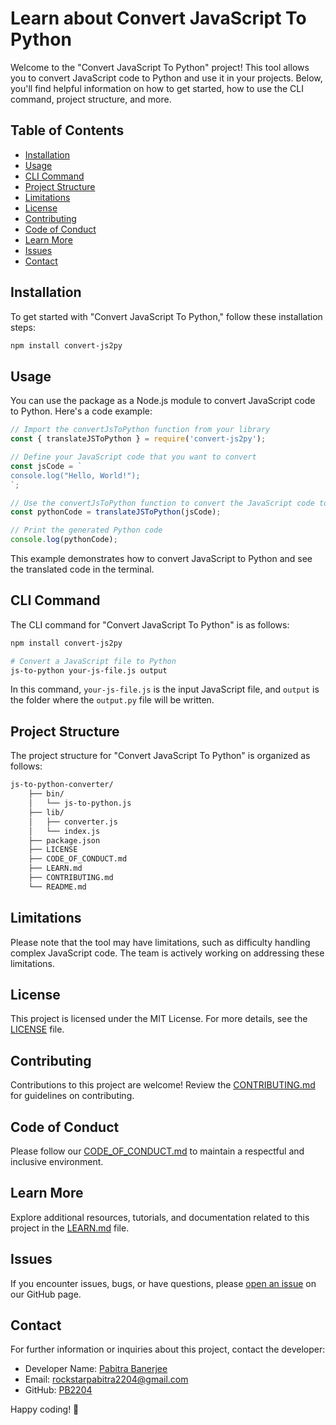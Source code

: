 # Learn about Convert JavaScript To Python

Welcome to the "Convert JavaScript To Python" project! This tool allows you to convert JavaScript code to Python and use it in your projects. Below, you'll find helpful information on how to get started, how to use the CLI command, project structure, and more.

## Table of Contents

- [Installation](#installation)
- [Usage](#usage)
- [CLI Command](#cli-command)
- [Project Structure](#project-structure)
- [Limitations](#limitations)
- [License](#license)
- [Contributing](#contributing)
- [Code of Conduct](#code-of-conduct)
- [Learn More](#learn-more)
- [Issues](#issues)
- [Contact](#contact)

## Installation

To get started with "Convert JavaScript To Python," follow these installation steps:

```bash
npm install convert-js2py
```

## Usage

You can use the package as a Node.js module to convert JavaScript code to Python. Here's a code example:

```javascript
// Import the convertJsToPython function from your library
const { translateJSToPython } = require('convert-js2py');

// Define your JavaScript code that you want to convert
const jsCode = `
console.log("Hello, World!");
`;

// Use the convertJsToPython function to convert the JavaScript code to Python
const pythonCode = translateJSToPython(jsCode);

// Print the generated Python code
console.log(pythonCode);
```

This example demonstrates how to convert JavaScript to Python and see the translated code in the terminal.

## CLI Command

The CLI command for "Convert JavaScript To Python" is as follows:

```bash
npm install convert-js2py

# Convert a JavaScript file to Python
js-to-python your-js-file.js output
```

In this command, `your-js-file.js` is the input JavaScript file, and `output` is the folder where the `output.py` file will be written.

## Project Structure

The project structure for "Convert JavaScript To Python" is organized as follows:

```bash
js-to-python-converter/
    ├── bin/
    │   └── js-to-python.js
    ├── lib/
    │   ├── converter.js
    │   └── index.js
    ├── package.json
    ├── LICENSE
    ├── CODE_OF_CONDUCT.md
    ├── LEARN.md
    ├── CONTRIBUTING.md
    └── README.md
```

## Limitations

Please note that the tool may have limitations, such as difficulty handling complex JavaScript code. The team is actively working on addressing these limitations.

## License

This project is licensed under the MIT License. For more details, see the [LICENSE](https://github.com/PB2204/Convert-JavaScript-To-Python/LICENSE) file.

## Contributing

Contributions to this project are welcome! Review the [CONTRIBUTING.md](https://github.com/PB2204/Convert-JavaScript-To-Python/CONTRIBUTING.md) for guidelines on contributing.

## Code of Conduct

Please follow our [CODE_OF_CONDUCT.md](https://github.com/PB2204/Convert-JavaScript-To-Python/CODE_OF_CONDUCT.md) to maintain a respectful and inclusive environment.

## Learn More

Explore additional resources, tutorials, and documentation related to this project in the [LEARN.md](https://github.com/PB2204/Convert-JavaScript-To-Python/LEARN.md) file.

## Issues

If you encounter issues, bugs, or have questions, please [open an issue](https://github.com/PB2204/Convert-JavaScript-To-Python/issues) on our GitHub page.

## Contact

For further information or inquiries about this project, contact the developer:

- Developer Name: [Pabitra Banerjee](https://pabitrabanerjee.me)
- Email: [rockstarpabitra2204@gmail.com](mailto:rockstarpabitra2204@gmail.com)
- GitHub: [PB2204](https://github.com/PB2204)

Happy coding! 🚀